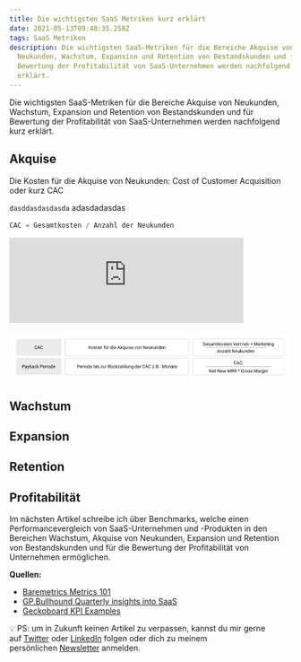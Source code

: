 ```yaml
---
title: Die wichtigsten SaaS Metriken kurz erklärt
date: 2021-05-13T09:48:35.258Z
tags: SaaS Metriken
description: Die wichtigsten SaaS-Metriken für die Bereiche Akquise von
  Neukunden, Wachstum, Expansion und Retention von Bestandskunden und für
  Bewertung der Profitabilität von SaaS-Unternehmen werden nachfolgend kurz
  erklärt.
---
```

Die wichtigsten SaaS-Metriken für die Bereiche Akquise von Neukunden, Wachstum, Expansion und Retention von Bestandskunden und für Bewertung der Profitabilität von SaaS-Unternehmen werden nachfolgend kurz erklärt.

## Akquise

Die Kosten für die Akquise von Neukunden: Cost of Customer Acquisition oder kurz CAC

`dasddasdasdasda` adasdadasdas

```csharp
CAC = Gesamtkosten / Anzahl der Neukunden
```

<iframe src="https://math.embed.fun/embed/seDq4YNUuDwq53QAEd6HQn" frameborder="0" width="418" height="152"></iframe>

![](/assets/uploads/saas-metriken-akquise.png)

## Wachstum

## Expansion

## Retention

## Profitabilität

Im nächsten Artikel schreibe ich über Benchmarks, welche einen Performancevergleich von SaaS-Unternehmen und -Produkten in den Bereichen Wachstum, Akquise von Neukunden, Expansion und Retention von Bestandskunden und für die Bewertung der Profitabilität von Unternehmen ermöglichen.

**Quellen:**

* [Baremetrics Metrics 101](https://baremetrics.com/category/metrics-101)
* [GP.Bullhound Quarterly insights into SaaS](https://www.gpbullhound.com/insights/global-software-market-perspectives-q3-2019/)
* [Geckoboard KPI Examples](https://www.geckoboard.com/best-practice/kpi-examples/)

💡 PS: um in Zukunft keinen Artikel zu verpassen, kannst du mir gerne auf [Twitter](https://twitter.com/mariostnr) oder [LinkedIn](https://www.linkedin.com/in/mario-steiner) folgen oder dich zu meinem persönlichen [Newsletter](http://eepurl.com/heuGRP) anmelden.